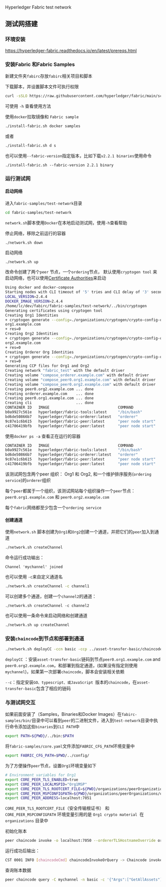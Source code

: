 Hyperledger Fabric test network

## 测试网搭建

### 环境安装

https://hyperledger-fabric.readthedocs.io/en/latest/prereqs.html

### 安装Fabric 和Fabric Samples

新建文件夹`fabirc`存放`fabirc`相关项目和脚本

下载脚本，并设置脚本文件可执行权限

```bash
curl -sSLO https://raw.githubusercontent.com/hyperledger/fabric/main/scripts/install-fabric.sh && chmod +x install-fabric.sh
```

可使用 `-h` 查看使用方法

使用`docker`拉取镜像和 `Fabric sample`

```bash
./install-fabric.sh docker samples
```

或者

```bash
./install-fabric.sh d s
```

也可以使用`--fabric-version`指定版本，比如下载`v2.2.1 binaries`使用命令

```
./install-fabric.sh --fabric-version 2.2.1 binary
```

###  运行测试网

#### 启动网络

进入`fabric-samples/test-network`目录

```bash
cd fabric-samples/test-network
```

 `network.sh`脚本使用`Docker`在本地启动测试网，使用`-h`查看帮助

停止网络，移除之前运行的容器

```bash
./network.sh down
```

启动网络

```
./network.sh up
```

改命令创建了两个`peer` 节点，一个`ordering`节点， 默认使用`cryptogen tool` 来启动网络，也可以使用[Certificate Authorities](https://hyperledger-fabric.readthedocs.io/en/latest/test_network.html#bring-up-the-network-with-certificate-authorities)来启动

```bash
Using docker and docker-compose
Starting nodes with CLI timeout of '5' tries and CLI delay of '3' seconds and using database 'leveldb' with crypto from 'cryptogen'
LOCAL_VERSION=2.4.4
DOCKER_IMAGE_VERSION=2.4.4
/home/lc/dev/fabirc/fabric-samples/test-network/../bin/cryptogen
Generating certificates using cryptogen tool
Creating Org1 Identities
+ cryptogen generate --config=./organizations/cryptogen/crypto-config-org1.yaml --output=organizations
org1.example.com
+ res=0
Creating Org2 Identities
+ cryptogen generate --config=./organizations/cryptogen/crypto-config-org2.yaml --output=organizations
org2.example.com
+ res=0
Creating Orderer Org Identities
+ cryptogen generate --config=./organizations/cryptogen/crypto-config-orderer.yaml --output=organizations
+ res=0
Generating CCP files for Org1 and Org2
Creating network "fabric_test" with the default driver
Creating volume "compose_orderer.example.com" with default driver
Creating volume "compose_peer0.org1.example.com" with default driver
Creating volume "compose_peer0.org2.example.com" with default driver
Creating peer0.org2.example.com ... done
Creating orderer.example.com    ... done
Creating peer0.org1.example.com ... done
Creating cli                    ... done
CONTAINER ID   IMAGE                               COMMAND             CREATED         STATUS                  PORTS                                                                                                                             NAMES
b0a9927c561e   hyperledger/fabric-tools:latest     "/bin/bash"         2 seconds ago   Up Less than a second                                                                                                                                     cli
bd6de50866b7   hyperledger/fabric-orderer:latest   "orderer"           6 seconds ago   Up 1 second             0.0.0.0:7050->7050/tcp, :::7050->7050/tcp, 0.0.0.0:7053->7053/tcp, :::7053->7053/tcp, 0.0.0.0:9443->9443/tcp, :::9443->9443/tcp   orderer.example.com
9c87e1c6b615   hyperledger/fabric-peer:latest      "peer node start"   6 seconds ago   Up 2 seconds            0.0.0.0:7051->7051/tcp, :::7051->7051/tcp, 0.0.0.0:9444->9444/tcp, :::9444->9444/tcp                                              peer0.org1.example.com
c41706419bfb   hyperledger/fabric-peer:latest      "peer node start"   6 seconds ago   Up 2 seconds            0.0.0.0:9051->9051/tcp, :::9051->9051/tcp, 7051/tcp, 0.0.0.0:9445->9445/tcp, :::9445->9445/tcp                                    peer0.org2.example.com

```

使用`docker ps -a` 查看正在运行的容器

```bash
CONTAINER ID   IMAGE                               COMMAND             CREATED         STATUS         PORTS                                                                                                                             NAMES
b0a9927c561e   hyperledger/fabric-tools:latest     "/bin/bash"         7 minutes ago   Up 7 minutes                                                                                                                                     cli
bd6de50866b7   hyperledger/fabric-orderer:latest   "orderer"           7 minutes ago   Up 7 minutes   0.0.0.0:7050->7050/tcp, :::7050->7050/tcp, 0.0.0.0:7053->7053/tcp, :::7053->7053/tcp, 0.0.0.0:9443->9443/tcp, :::9443->9443/tcp   orderer.example.com
9c87e1c6b615   hyperledger/fabric-peer:latest      "peer node start"   7 minutes ago   Up 7 minutes   0.0.0.0:7051->7051/tcp, :::7051->7051/tcp, 0.0.0.0:9444->9444/tcp, :::9444->9444/tcp                                              peer0.org1.example.com
c41706419bfb   hyperledger/fabric-peer:latest      "peer node start"   7 minutes ago   Up 7 minutes   0.0.0.0:9051->9051/tcp, :::9051->9051/tcp, 7051/tcp, 0.0.0.0:9445->9445/tcp, :::9445->9445/tcp                                    peer0.org2.example.com

```

该测试网包含两个peer 组织： Org1 和 Org2, 和一个维护排序服务(`ordering service`)的`orderer`组织

每个`peer`都属于一个组织，该测试网站每个组织操作一个`peer`节点：`peer0.org1.example.com` 和 `peer0.org2.example.com`

每个`fabric`网络都至少包含一个`ordering service`

#### 创建通道

使用`network.sh` 脚本创建为`Org1`和`Org2`创建一个通道，并把它们的`peer`加入到通道

```bash
./network.sh createChannel
```

命令运行成功输出：

```
Channel 'mychannel' joined
```

也可以使用 `-c`来自定义通道名

```bash
./network.sh createChannel -c channel1
```

可以创建多个通道，创建一个`channel2`的通道：

```
./network.sh createChannel -c channel2
```

也可以使用一条命令来启动网络和创建通道

```bash
./network.sh up createChannel
```

### 

### 安装`chaincode`到节点和部署到通道

```bash
./network.sh deployCC -ccn basic -ccp ../asset-transfer-basic/chaincode-go -ccl go
```

`deployCC` ：安装`asset-transfer-basic`链码到节点`peer0.org1.example.com` and `peer0.org2.example.com`，和部署到指定通道，(如果没有指定则使用`mychannel`)，如果第一次部署`chaincode`，脚本会安装相关依赖

`--c`：指定安装`GO、typescript、或JavaScript `版本的`chaincode`，在`asset-transfer-basic`包含了相应的链码

### 与测试网交互

如果前面安装了（Samples，Binaries和Docker Images）在`fabirc-samples/bin/`目录中可以看到`peer`的二进制文件，进入到`test-network`目录中执行命令添加这些`binaries`到`CLI PATH`中

```bash
export PATH=${PWD}/../bin:$PATH
```

将`fabric-samples/core.yaml`文件添加`FABRIC_CFG_PATH`环境变量中

```bash
export FABRIC_CFG_PATH=$PWD/../config/
```

为了方便操作`peer`节点，设置`Org1`环境变量如下

```bash
# Environment variables for Org1
export CORE_PEER_TLS_ENABLED=true
export CORE_PEER_LOCALMSPID="Org1MSP"
export CORE_PEER_TLS_ROOTCERT_FILE=${PWD}/organizations/peerOrganizations/org1.example.com/peers/peer0.org1.example.com/tls/ca.crt
export CORE_PEER_MSPCONFIGPATH=${PWD}/organizations/peerOrganizations/org1.example.com/users/Admin@org1.example.com/msp
export CORE_PEER_ADDRESS=localhost:7051
```

 `CORE_PEER_TLS_ROOTCERT_FILE`（安全传输根证书） 和 `CORE_PEER_MSPCONFIGPATH` 环境变量引用的是 `Org1 crypto material `在 `organizations` 目录中

初始化账本

```bash
peer chaincode invoke -o localhost:7050 --ordererTLSHostnameOverride orderer.example.com --tls --cafile "${PWD}/organizations/ordererOrganizations/example.com/orderers/orderer.example.com/msp/tlscacerts/tlsca.example.com-cert.pem" -C mychannel -n basic --peerAddresses localhost:7051 --tlsRootCertFiles "${PWD}/organizations/peerOrganizations/org1.example.com/peers/peer0.org1.example.com/tls/ca.crt" --peerAddresses localhost:9051 --tlsRootCertFiles "${PWD}/organizations/peerOrganizations/org2.example.com/peers/peer0.org2.example.com/tls/ca.crt" -c '{"function":"InitLedger","Args":[]}'

```

运行成功后输出：

```bash
CST 0001 INFO [chaincodeCmd] chaincodeInvokeOrQuery -> Chaincode invoke successful. result: status:200 
```

查询账本数据

```bash
peer chaincode query -C mychannel -n basic -c '{"Args":["GetAllAssets"]}
```



























